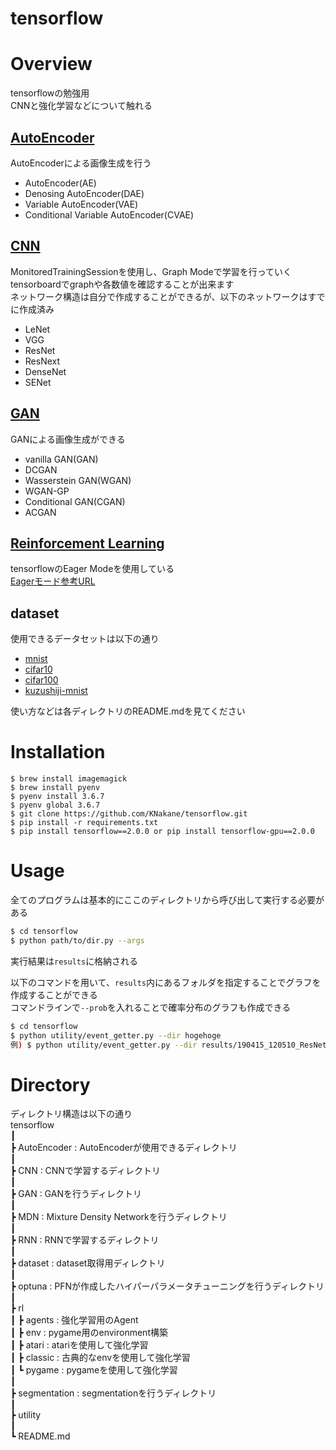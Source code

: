 tensorflow
==

# Overview
tensorflowの勉強用  
CNNと強化学習などについて触れる  
## [AutoEncoder](./AutoEncoder/README.md)
AutoEncoderによる画像生成を行う  
- AutoEncoder(AE)  
- Denosing AutoEncoder(DAE)  
- Variable AutoEncoder(VAE)  
- Conditional Variable AutoEncoder(CVAE)  

## [CNN](./CNN/README.md)
MonitoredTrainingSessionを使用し、Graph Modeで学習を行っていく  
tensorboardでgraphや各数値を確認することが出来ます  
ネットワーク構造は自分で作成することができるが、以下のネットワークはすでに作成済み
- LeNet
- VGG
- ResNet
- ResNext
- DenseNet
- SENet

## [GAN](./GAN/README.md)
GANによる画像生成ができる
- vanilla GAN(GAN)
- DCGAN
- Wasserstein GAN(WGAN)
- WGAN-GP  
- Conditional GAN(CGAN)
- ACGAN

## [Reinforcement Learning](./rl/README.md)
tensorflowのEager Modeを使用している  
[Eagerモード参考URL](https://www.hellocybernetics.tech/entry/2018/12/04/231714)
 

## dataset
使用できるデータセットは以下の通り
- [mnist](http://yann.lecun.com/exdb/mnist/)
- [cifar10](https://www.cs.toronto.edu/~kriz/cifar.html)
- [cifar100](https://www.cs.toronto.edu/~kriz/cifar.html)
- [kuzushiji-mnist](https://github.com/rois-codh/kmnist)

使い方などは各ディレクトリのREADME.mdを見てください 

# Installation
```
$ brew install imagemagick
$ brew install pyenv
$ pyenv install 3.6.7
$ pyenv global 3.6.7
$ git clone https://github.com/KNakane/tensorflow.git
$ pip install -r requirements.txt
$ pip install tensorflow==2.0.0 or pip install tensorflow-gpu==2.0.0
```

# Usage
全てのプログラムは基本的にここのディレクトリから呼び出して実行する必要がある
```bash
$ cd tensorflow
$ python path/to/dir.py --args
```
実行結果は```results```に格納される  

以下のコマンドを用いて、```results```内にあるフォルダを指定することでグラフを作成することができる  
コマンドラインで```--prob```を入れることで確率分布のグラフも作成できる  
```bash
$ cd tensorflow
$ python utility/event_getter.py --dir hogehoge
例) $ python utility/event_getter.py --dir results/190415_120510_ResNet results/190416_095125_ResNet
```

# Directory
ディレクトリ構造は以下の通り  
tensorflow   
┃  
┣ AutoEncoder : AutoEncoderが使用できるディレクトリ    
┃  
┣ CNN : CNNで学習するディレクトリ  
┃   
┣ GAN : GANを行うディレクトリ  
┃  
┣ MDN : Mixture Density Networkを行うディレクトリ  
┃   
┣ RNN :  RNNで学習するディレクトリ  
┃   
┣ dataset  : dataset取得用ディレクトリ     
┃  
┣ optuna : PFNが作成したハイパーパラメータチューニングを行うディレクトリ    
┃  
┣ rl  
┃  ┣ agents  : 強化学習用のAgent  
┃  ┣ env    : pygame用のenvironment構築  
┃  ┣ atari  : atariを使用して強化学習  
┃  ┣ classic : 古典的なenvを使用して強化学習  
┃  ┗ pygame : pygameを使用して強化学習  
┃  
┣ segmentation : segmentationを行うディレクトリ  
┃  
┣ utility  
┃  
┗ README.md  